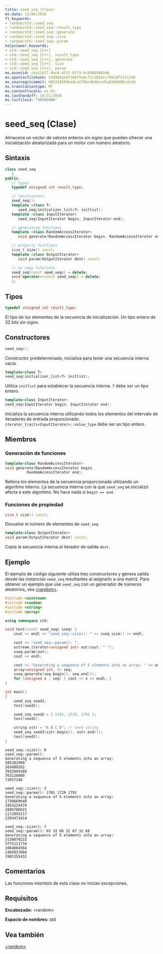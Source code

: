 ```yaml
---
title: seed_seq (Clase)
ms.date: 11/04/2016
f1_keywords:
- random/std::seed_seq
- random/std::seed_seq::result_type
- random/std::seed_seq::generate
- random/std::seed_seq::size
- random/std::seed_seq::param
helpviewer_keywords:
- std::seed_seq [C++]
- std::seed_seq [C++], result_type
- std::seed_seq [C++], generate
- std::seed_seq [C++], size
- std::seed_seq [C++], param
ms.assetid: cba114f7-9ac6-4f2f-b773-9c84805401d6
ms.openlocfilehash: 5309042e9f26875e0cf5c2024cc74910fef21148
ms.sourcegitcommit: 6052185696adca270bc9bdbec45a626dd89cdcdd
ms.translationtype: MT
ms.contentlocale: es-ES
ms.lasthandoff: 10/31/2018
ms.locfileid: "50592496"
---
```

# <a name="seedseq-class"></a>seed_seq (Clase)

Almacena un vector de valores enteros sin signo que pueden ofrecer una inicialización aleatorizada para un motor con número aleatorio.

## <a name="syntax"></a>Sintaxis

```cpp
class seed_seq
   {
public:
   // types
   typedef unsigned int result_type;

   // constructors
   seed_seq();
   template <class T>
      seed_seq(initializer_list<T> initlist);
   template <class InputIterator>
      seed_seq(InputIterator begin, InputIterator end);

   // generating functions
   template <class RandomAccessIterator>
      void generate(RandomAccessIterator begin, RandomAccessIterator end);

   // property functions
   size_t size() const;
   template <class OutputIterator>
      void param(OutputIterator dest) const;

   // no copy functions
   seed_seq(const seed_seq&) = delete;
   void operator=(const seed_seq&) = delete;
   };
```

## <a name="types"></a>Tipos

```cpp
typedef unsigned int result_type;
```

El tipo de los elementos de la secuencia de inicialización. Un tipo entero de 32 bits sin signo.

## <a name="constructors"></a>Constructores

```cpp
seed_seq();
```

Constructor predeterminado, inicializa para tener una secuencia interna vacía.

```cpp
template<class T>
seed_seq(initializer_list<T> initlist);
```

Utiliza `initlist` para establecer la secuencia interna.
`T` debe ser un tipo entero.

```cpp
template<class InputIterator>
seed_seq(InputIterator begin, InputIterator end);
```

Inicializa la secuencia interna utilizando todos los elementos del intervalo de iteradores de entrada proporcionado.
`iterator_traits<InputIterator>::value_type` debe ser un tipo entero.

## <a name="members"></a>Miembros

### <a name="generating-functions"></a>Generación de funciones

```cpp
template<class RandomAccessIterator>
void generate(RandomAccessIterator begin,
          RandomAccessIterator end);
```

Rellena los elementos de la secuencia proporcionada utilizando un algoritmo interno. La secuencia interna con la que `seed_seq` se inicializó afecta a este algoritmo.
No hace nada si `begin == end`.

### <a name="property-functions"></a>Funciones de propiedad

```cpp
size_t size() const;
```

Devuelve el número de elementos de `seed_seq`.

```cpp
template<class OutputIterator>
void param(OutputIterator dest) const;
```

Copia la secuencia interna al iterador de salida `dest`.

## <a name="example"></a>Ejemplo

El ejemplo de código siguiente utiliza tres constructores y genera salida desde las instancias `seed_seq` resultantes al asignarlo a una matriz. Para obtener un ejemplo que use `seed_seq` con un generador de números aleatorios, vea [\<random>](../standard-library/random.md).

```cpp
#include <iostream>
#include <random>
#include <string>
#include <array>

using namespace std;

void test(const seed_seq& sseq) {
    cout << endl << "seed_seq::size(): " << sseq.size() << endl;

    cout << "seed_seq::param(): ";
    ostream_iterator<unsigned int> out(cout, " ");
    sseq.param(out);
    cout << endl;

    cout << "Generating a sequence of 5 elements into an array: " << endl;
    array<unsigned int, 5> seq;
    sseq.generate(seq.begin(), seq.end());
    for (unsigned x : seq) { cout << x << endl; }
}

int main()
{
    seed_seq seed1;
    test(seed1);

    seed_seq seed2 = { 1701, 1729, 1791 };
    test(seed2);

    string sstr = "A B C D"; // seed string
    seed_seq seed3(sstr.begin(), sstr.end());
    test(seed3);
}
```

```Output
seed_seq::size(): 0
seed_seq::param():
Generating a sequence of 5 elements into an array:
505382999
163489202
3932644188
763126080
73937346

seed_seq::size(): 3
seed_seq::param(): 1701 1729 1791
Generating a sequence of 5 elements into an array:
1730669648
1954224479
2809786021
1172893117
2393473414

seed_seq::size(): 7
seed_seq::param(): 65 32 66 32 67 32 68
Generating a sequence of 5 elements into an array:
3139879222
3775111734
1084804564
2485037668
1985355432
```

## <a name="remarks"></a>Comentarios

Las funciones miembro de esta clase no inician excepciones.

## <a name="requirements"></a>Requisitos

**Encabezado:** \<random>

**Espacio de nombres:** std

## <a name="see-also"></a>Vea también

[\<random>](../standard-library/random.md)<br/>
